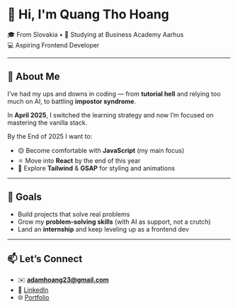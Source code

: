 # 👋 Hi, I'm Quang Tho Hoang  

🎓 From Slovakia • 📍 Studying at Business Academy Aarhus  
💻 Aspiring Frontend Developer  

---

## 🌱 About Me  
I’ve had my ups and downs in coding — from **tutorial hell** and relying too much on AI, to battling **impostor syndrome**.  

In **April 2025**, I switched the learning strategy and now I’m focused on mastering the vanilla stack.

By the End of 2025 I want to:

- 🟡 Become comfortable with **JavaScript** (my main focus)  
- ⚛️ Move into **React** by the end of this year  
- 🎨 Explore **Tailwind** & **GSAP** for styling and animations  

---

## 🚀 Goals  
- Build projects that solve real problems  
- Grow my **problem-solving skills** (with AI as support, not a crutch)  
- Land an **internship** and keep leveling up as a frontend dev  

---

## 📫 Let’s Connect  
- ✉️ **adamhoang23@gmail.com**  
- 💼 [LinkedIn](https://www.linkedin.com/in/quang-tho-hoang-42801b322/)  
- 🌐 [Portfolio](https://thoohoang.github.io/quangthohoang/)  
